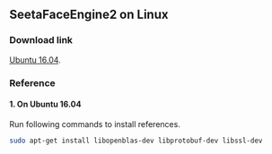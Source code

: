 ## SeetaFaceEngine2 on Linux

### Download link

[Ubuntu 16.04](./ubuntu16.04.tar.gz).

### Reference

#### 1. On Ubuntu 16.04

Run following commands to install references.
```sh
sudo apt-get install libopenblas-dev libprotobuf-dev libssl-dev
```